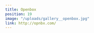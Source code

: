 ```yaml
---
title: Openbox
position: 19
image: "/uploads/gallery__openbox.jpg"
link: http://opnbx.com/
---
```


